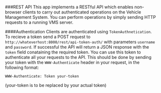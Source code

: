 ###REST API
This app implements a RESTful API which enables non-browser clients to carry out authenticated operations on the Vehicle Management System. You can perform operations by simply sending HTTP requests to a running VMS server. 

####Authentication
Clients are authenticated using `TokenAuthnetication`. To recieve a token send a POST request to `http://whateverhost:8000/rest/api-token-auth/` with parameters `username` and `password`. If successful the API will return a JSON response with the `token` field conataining the required token. You can use this token to authenticate all your requests to the API. This should be done by sending your token with the `WWW-Authenticate` header in your request, in the following format: 

`WWW-Authenticate: Token your-token`

(your-token is to be replaced by your actual token)  
